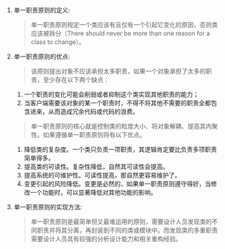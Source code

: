 1. 单一职责原则的定义:  
    > 单一职责原则规定一个类应该有且仅有一个引起它变化的原因，否则类应该被拆分（There should never be more than one reason for a class to change）。
2. 单一职责原则的优点:  
    > 该原则提出对象不应该承担太多职责，如果一个对象承担了太多的职责，至少存在以下两个缺点：  
    1. 一个职责的变化可能会削弱或者抑制这个类实现其他职责的能力；  
    2. 当客户端需要该对象的某一个职责时，不得不将其他不需要的职责全都包含进来，从而造成冗余代码或代码的浪费。

    >  单一职责原则的核心就是控制类的粒度大小、将对象解耦、提高其内聚性。如果遵循单一职责原则将有以下优点。  
    1. 降低类的复杂度。一个类只负责一项职责，其逻辑肯定要比负责多项职责简单得多。  
    2. 提高类的可读性。复杂性降低，自然其可读性会提高。  
    3. 提高系统的可维护性。可读性提高，那自然更容易维护了。  
    4. 变更引起的风险降低。变更是必然的，如果单一职责原则遵守得好，当修改一个功能时，可以显著降低对其他功能的影响。  

3. 单一职责原则的实现方法:  
    > 单一职责原则是最简单但又最难运用的原则，需要设计人员发现类的不同职责并将其分离，再封装到不同的类或模块中。而发现类的多重职责需要设计人员具有较强的分析设计能力和相关重构经验。